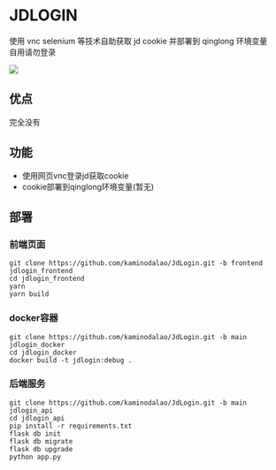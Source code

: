 # JDLOGIN
使用 vnc selenium 等技术自助获取 jd cookie 并部署到 qinglong 环境变量  
自用请勿登录  

![](https://cdn.jsdelivr.net/gh/kaminodalao/Assets@main/images/202204210000976.png)  

## 优点
完全没有

## 功能
- 使用网页vnc登录jd获取cookie
- cookie部署到qinglong环境变量(暂无)

## 部署
### 前端页面
```
git clone https://github.com/kaminodalao/JdLogin.git -b frontend jdlogin_frontend
cd jdlogin_frontend
yarn
yarn build
```
### docker容器
```
git clone https://github.com/kaminodalao/JdLogin.git -b main jdlogin_docker
cd jdlogin_docker
docker build -t jdlogin:debug .
```

### 后端服务
```
git clone https://github.com/kaminodalao/JdLogin.git -b main jdlogin_api
cd jdlogin_api
pip install -r requirements.txt
flask db init
flask db migrate
flask db upgrade
python app.py
```

